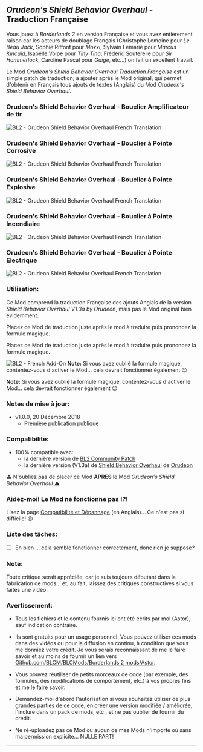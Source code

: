 ## *Orudeon's Shield Behavior Overhaul* - Traduction Française

Vous jouez à *Borderlands 2* en version Française et vous avez entièrement raison car les acteurs de doublage Français (Christophe Lemoine pour *Le Beau Jack*, Sophie Riffont pour *Moxxi*, Sylvain Lemarié pour *Marcus Kincaid*,  Isabelle Volpe pour *Tiny Tina*, Frédéric Souterelle pour *Sir Hammerlock*, Caroline Pascal pour *Gaige*, etc...) on fait un excellent travail.

Le Mod *Orudeon's Shield Behavior Overhaul Traduction Française* est un simple patch de traduction, a ajouter après le Mod original, qui permet d'obtenir en Français tous ajouts de textes (Anglais) du Mod *Orudeon's Shield Behavior Overhaul*.

### Orudeon's Shield Behavior Overhaul - Bouclier Amplificateur de tir

![BL2 - Orudeon Shield Behavior Overhaul French Translation](https://imgur.com/LUHPS6i.jpg "Don't worry guys... even if my screen capture show French text, my mods are in English")

### Orudeon's Shield Behavior Overhaul - Bouclier à Pointe Corrosive

![BL2 - Orudeon Shield Behavior Overhaul French Translation](https://imgur.com/iAkBCK9.jpg "Don't worry guys... even if my screen capture show French text, my mods are in English")

### Orudeon's Shield Behavior Overhaul - Bouclier à Pointe Explosive

![BL2 - Orudeon Shield Behavior Overhaul French Translation](https://imgur.com/WrI5Bxu.jpg "Don't worry guys... even if my screen capture show French text, my mods are in English")

### Orudeon's Shield Behavior Overhaul - Bouclier à Pointe Incendiaire
![BL2 - Orudeon Shield Behavior Overhaul French Translation](https://imgur.com/FiNEmrP.jpg "Don't worry guys... even if my screen capture show French text, my mods are in English")

### Orudeon's Shield Behavior Overhaul - Bouclier à Pointe Electrique
![BL2 - Orudeon Shield Behavior Overhaul French Translation](https://imgur.com/EAMKb69.jpg "Don't worry guys... even if my screen capture show French text, my mods are in English")

### Utilisation:

Ce Mod comprend la traduction Française des ajouts Anglais de la version *Shield Behavior Overhaul V1.3a by Orudeon*, mais pas le Mod original bien évidemment. 

Placez ce Mod de traduction juste après le mod à traduire puis prononcez la formule magique.

Placez ce Mod de traduction juste après le mod à traduire puis prononcez la formule magique.

![BL2 - French Add-On](https://imgur.com/noX3979.jpg "Don't worry guys... even if my screen capture show French text, my mods are in English")
__Note:__ Si vous avez oublié la formule magique, contentez-vous d'activer le Mod... cela devrait fonctionner également :wink:

__Note:__ Si vous avez oublié la formule magique, contentez-vous d'activer le Mod... cela devrait fonctionner également :wink:

### Notes de mise à jour:

- v1.0.0, 20 Décembre 2018 
  - Première publication publique
 
### Compatibilité:

- 100% compatible avec:
  - la dernière version de [BL2 Community Patch](https://github.com/BLCM/BLCMods/tree/master/Borderlands%202%20mods/Community%20Patch%20Team)
  - la dernière version (V1.3a) de [Shield Behavior Overhaul](https://github.com/BLCM/BLCMods/blob/master/Borderlands%202%20mods/Orudeon/Shield%20Behavior%20Overhaul%20V1.3a%20by%20Orudeon.txt) de [Orudeon](https://github.com/BLCM/BLCMods/tree/master/Borderlands%202%20mods/Orudeon)

:warning: N'oubliez pas de placer ce Mod __APRES__ le Mod *Orudeon's Shield Behavior Overhaul* :warning:

### Aidez-moi! Le Mod ne fonctionne pas !?!

Lisez la page  [Compatibilité et Dépannage](https://github.com/BLCM/BLCMods/tree/master/Borderlands%202%20mods/Astor/Compatibility%20%26%20Troubleshooting) (en Anglais)... Ce n'est pas si difficile! :wink:

### Liste des tâches:

- [ ] Eh bien ... cela semble fonctionner correctement, donc rien je suppose?
  
### Note: 

Toute critique serait appréciée, car je suis toujours débutant dans la fabrication de mods... et, au fait, laissez des critiques constructives si vous faites une vidéo.

### Avertissement:

- Tous les fichiers et le contenu fournis ici ont été écrits par moi (Astor), sauf indication contraire.

- Ils sont gratuits pour un usage personnel. Vous pouvez utiliser ces mods dans des vidéos ou pour la diffusion en continu, à condition que vous me donniez votre crédit. Je vous serais reconnaissant de me le faire savoir et au moins de fournir un lien vers [Github.com/BLCM/BLCMods/Borderlands 2 mods/Astor](https://github.com/BLCM/BLCMods/tree/master/Borderlands%202%20mods/Astor).

- Vous pouvez réutiliser de petits morceaux de code (par exemple, des formules, des modifications de comportement, etc.) à vos propres fins et me le faire savoir. 

- Demandez-moi d'abord l'autorisation si vous souhaitez utiliser de plus grandes parties de ce code, en créer une version modifiée / améliorée, l'inclure dans un pack de mods, etc., et ne pas oublier de fournir du crédit.

- Ne ré-uploadez pas ce Mod ou aucun de mes Mods n'importe où sans ma permission explicite... NULLE PART!

* * * * *



